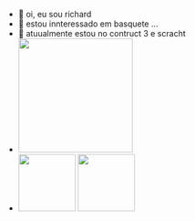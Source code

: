 - 👋 oi, eu sou richard
- 👀 estou innteressado em basquete ...
- 🌱 atuualmente estou no contruct 3 e scracht
-  <img src="https://cdn.jsdelivr.net/gh/devicons/devicon/icons/denojs/denojs-original.svg" width=200 ehight=200 />
-  <img src="https://cdn.jsdelivr.net/gh/devicons/devicon/icons/firefox/firefox-original-wordmark.svg" width=100 ehight=100 />
   <img src="https://cdn.jsdelivr.net/gh/devicons/devicon/icons/nestjs/nestjs-plain.svg" width=100 ehight=100 />
                   
